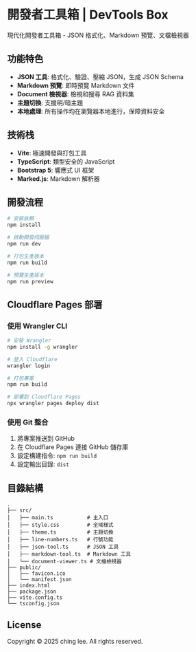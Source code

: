 # 開發者工具箱 | DevTools Box

現代化開發者工具箱 - JSON 格式化、Markdown 預覽、文檔檢視器

## 功能特色

- **JSON 工具**: 格式化、驗證、壓縮 JSON，生成 JSON Schema
- **Markdown 預覽**: 即時預覽 Markdown 文件
- **Document 檢視器**: 檢視和搜尋 RAG 資料集
- **主題切換**: 支援明/暗主題
- **本地處理**: 所有操作均在瀏覽器本地進行，保障資料安全

## 技術栈

- **Vite**: 極速開發與打包工具
- **TypeScript**: 類型安全的 JavaScript
- **Bootstrap 5**: 響應式 UI 框架
- **Marked.js**: Markdown 解析器

## 開發流程

```bash
# 安裝依賴
npm install

# 啟動開發伺服器
npm run dev

# 打包生產版本
npm run build

# 預覽生產版本
npm run preview
```

## Cloudflare Pages 部署

### 使用 Wrangler CLI

```bash
# 安裝 Wrangler
npm install -g wrangler

# 登入 Cloudflare
wrangler login

# 打包專案
npm run build

# 部署到 Cloudflare Pages
npx wrangler pages deploy dist
```

### 使用 Git 整合

1. 將專案推送到 GitHub
2. 在 Cloudflare Pages 連接 GitHub 儲存庫
3. 設定構建指令: `npm run build`
4. 設定輸出目錄: `dist`

## 目錄結構

```
.
├── src/
│   ├── main.ts           # 主入口
│   ├── style.css         # 全域樣式
│   ├── theme.ts          # 主題切換
│   ├── line-numbers.ts   # 行號功能
│   ├── json-tool.ts      # JSON 工具
│   ├── markdown-tool.ts  # Markdown 工具
│   └── document-viewer.ts # 文檔檢視器
├── public/
│   ├── favicon.ico
│   └── manifest.json
├── index.html
├── package.json
├── vite.config.ts
└── tsconfig.json
```

## License

Copyright © 2025 ching lee. All rights reserved.
